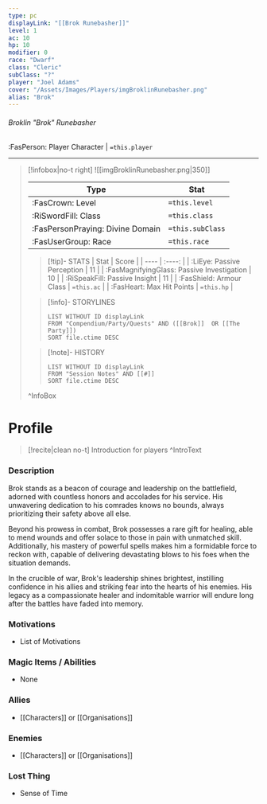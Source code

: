 ```yaml
---
type: pc
displayLink: "[[Brok Runebasher]]"
level: 1
ac: 10
hp: 10
modifier: 0
race: "Dwarf"
class: "Cleric"
subClass: "?"
player: "Joel Adams"
cover: "/Assets/Images/Players/imgBroklinRunebasher.png"
alias: "Brok"
---
```


###### Broklin "Brok" Runebasher
<span class="sub2"> :FasPerson: Player Character | `=this.player` </span>
___
> [!infobox|no-t right]
> ![[imgBroklinRunebasher.png|350]]
>
> | Type | Stat |
> | ---- | ---- |
> | :FasCrown: Level   | `=this.level` |
> | :RiSwordFill: Class |  `=this.class`|
> | :FasPersonPraying: Divine Domain |  `=this.subClass`|
> |  :FasUserGroup: Race |  `=this.race`|
> 
>> [!tip]- STATS
>> | Stat | Score |
>> | ---- | :----: |
>> | :LiEye: Passive Perception | 11 |
>> | :FasMagnifyingGlass: Passive Investigation | 10 |
>> | :RiSpeakFill: Passive Insight | 11 |
>> | :FasShield: Armour Class | `=this.ac` |
>> | :FasHeart: Max Hit Points | `=this.hp` |
>
>> [!info]- STORYLINES
>>```dataview
>>LIST WITHOUT ID displayLink
>>FROM "Compendium/Party/Quests" AND ([[Brok]]  OR [[The Party]])
>>SORT file.ctime DESC
>
>>[!note]- HISTORY
>>```dataview
>>LIST WITHOUT ID displayLink
>>FROM "Session Notes" AND [[#]]
>>SORT file.ctime DESC
>
>^InfoBox

# Profile

> [!recite|clean no-t]
>	Introduction for players
>^IntroText
	
### Description
Brok stands as a beacon of courage and leadership on the battlefield, adorned with countless honors and accolades for his service. His unwavering dedication to his comrades knows no bounds, always prioritizing their safety above all else.

Beyond his prowess in combat, Brok possesses a rare gift for healing, able to mend wounds and offer solace to those in pain with unmatched skill. Additionally, his mastery of powerful spells makes him a formidable force to reckon with, capable of delivering devastating blows to his foes when the situation demands.

In the crucible of war, Brok's leadership shines brightest, instilling confidence in his allies and striking fear into the hearts of his enemies. His legacy as a compassionate healer and indomitable warrior will endure long after the battles have faded into memory.

### Motivations
- List of Motivations

### Magic Items / Abilities
- None

### Allies
- [[Characters]] or [[Organisations]]

### Enemies
- [[Characters]] or [[Organisations]]

### Lost Thing
- Sense of Time
